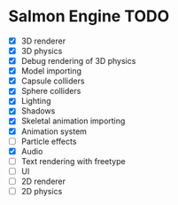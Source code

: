 # Salmon Engine TODO

- [X] 3D renderer
- [X] 3D physics
- [X] Debug rendering of 3D physics
- [X] Model importing
- [X] Capsule colliders
- [X] Sphere colliders
- [X] Lighting
- [X] Shadows
- [X] Skeletal animation importing
- [X] Animation system
- [ ] Particle effects
- [X] Audio
- [ ] Text rendering with freetype
- [ ] UI
- [ ] 2D renderer
- [ ] 2D physics

